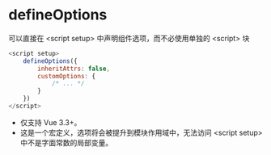 # defineOptions

可以直接在 \<script setup> 中声明组件选项，而不必使用单独的 \<script> 块

```js
<script setup>
    defineOptions({
        inheritAttrs: false,
        customOptions: {
            /* ... */
        }
    })
</script>
```
- 仅支持 Vue 3.3+。
- 这是一个宏定义，选项将会被提升到模块作用域中，无法访问 \<script setup> 中不是字面常数的局部变量。
